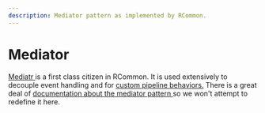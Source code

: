 ```yaml
---
description: Mediator pattern as implemented by RCommon.
---
```


# Mediator

[Mediatr ](https://github.com/jbogard/MediatR)is a first class citizen in RCommon. It is used extensively to decouple event handling and for [custom pipeline behaviors.](../../../../v1/infrastructure/mediatr-pipeline/) There is a great deal of [documentation about the mediator pattern ](https://github.com/jbogard/MediatR/wiki)so we won't attempt to redefine it here.&#x20;

